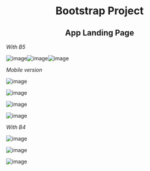 <h1 align="center"> Bootstrap Project </h1>
<h2 align="center"> App Landing Page </h2>

*With B5*

![image](https://user-images.githubusercontent.com/81953271/129383716-67637358-0628-47ee-ac6d-45e2d557c79c.png)![image](https://user-images.githubusercontent.com/81953271/129383969-3965db42-3fff-4c19-94b1-0f5f07251420.png)![image](https://user-images.githubusercontent.com/81953271/129384230-4783c205-b02b-4ad4-841c-9ec2708baba4.png)

*Mobile version*

![image](https://user-images.githubusercontent.com/81953271/129383515-73803608-d00d-4c66-9657-d5d483a62aa6.png)

![image](https://user-images.githubusercontent.com/81953271/129383541-df06a3c1-5fe7-42e4-b2ac-b1e9860ffe51.png)

![image](https://user-images.githubusercontent.com/81953271/129383574-4482cc8a-0e18-44eb-a555-20c23d56ee04.png)

![image](https://user-images.githubusercontent.com/81953271/129383590-0b586797-ca76-43f9-bc3b-477f43d0b730.png)


*With B4*

![image](https://user-images.githubusercontent.com/81953271/127049914-63d52054-2ce3-43ba-a2d9-3521749fa4a1.png)

![image](https://user-images.githubusercontent.com/81953271/127049980-ace506a5-3de0-4ff1-ae4d-b03594dc9859.png)

![image](https://user-images.githubusercontent.com/81953271/127050014-67a576e3-7dab-4331-a796-1934f7dcc5d0.png)

